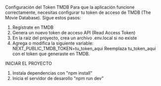 Configuración del Token TMDB
Para que la aplicación funcione correctamente, necesitas configurar tu token de acceso de TMDB (The Movie Database). Sigue estos pasos:

1. Regístrate en TMDB
2. Genera un nuevo token de acceso API (Read Access Token)
5. En la raíz del proyecto, crea un archivo .env.local si no existe
6. Agrega o modifica la siguiente variable: NEXT_PUBLIC_TMDB_TOKEN=tu_token_aqui
    Reemplaza tu_token_aqui con el token que generaste en TMDB.

INICIAR EL PROYECTO
1. Instala dependencias con "npm install"
2. Inicia el servidor de desarollo "npm run dev"